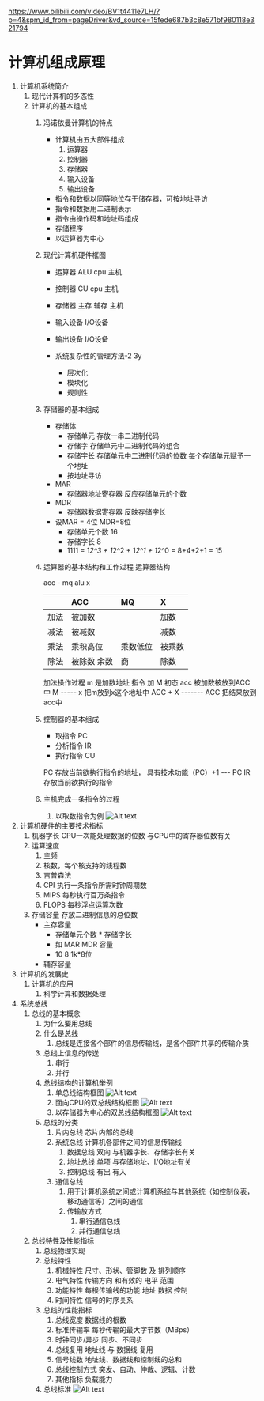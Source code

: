 https://www.bilibili.com/video/BV1t4411e7LH/?p=4&spm_id_from=pageDriver&vd_source=15fede687b3c8e571bf980118e321794

# 计算机组成原理
1.  计算机系统简介
    1. 现代计算机的多态性
    2. 计算机的基本组成
       1. 冯诺依曼计算机的特点
          - 计算机由五大部件组成 
            1. 运算器
            2. 控制器
            3. 存储器
            4. 输入设备
            5. 输出设备
          - 指令和数据以同等地位存于储存器，可按地址寻访
          - 指令和数据用二进制表示
          - 指令由操作码和地址码组成
          - 存储程序
          - 以运算器为中心
       2. 现代计算机硬件框图
          - 运算器 ALU  cpu    主机
          - 控制器 CU   cpu    主机
          - 存储器 主存 辅存    主机
          - 输入设备        I/O设备
          - 输出设备        I/O设备

          - 系统复杂性的管理方法-2 3y
            - 层次化
            - 模块化
            - 规则性
        3. 存储器的基本组成
            - 存储体
                - 存储单元 存放一串二进制代码
                - 存储字 存储单元中二进制代码的组合
                - 存储字长 存储单元中二进制代码的位数 每个存储单元赋予一个地址
                - 按地址寻访
            - MAR 
              - 存储器地址寄存器 反应存储单元的个数
            - MDR
              - 存储器数据寄存器 反映存储字长
            - 设MAR = 4位 MDR=8位
              - 存储单元个数 16
              - 存储字长 8 
              - 1111 = 1*2^3 + 1*2^2 + 1*2^1 + 1*2^0 = 8+4+2+1 = 15

        4. 运算器的基本结构和工作过程
            运算器结构

            acc - mq
            alu
            x

            ||ACC|MQ|X|
            |:-|:-|:-|:-|
            |加法|被加数||加数|
            |减法|被减数||减数|
            |乘法|乘积高位|乘数低位|被乘数|
            |除法|被除数 余数|商|除数|

            加法操作过程
            m 是加数地址
            指令  加    M
            初态  acc   被加数被放到ACC 中
                  M   -----  x  把m放到x这个地址中
                  ACC + X ------- ACC  把结果放到acc中

        5. 控制器的基本组成
            - 取指令        PC
            - 分析指令      IR
            - 执行指令      CU

            PC 存放当前欲执行指令的地址， 具有技术功能（PC）+1 --- PC
            IR 存放当前欲执行的指令 
            
        6. 主机完成一条指令的过程
           1. 以取数指令为例
   ![Alt text](1702626016956.png)
   3. 计算机硬件的主要技术指标
      1. 机器字长 CPU一次能处理数据的位数 与CPU中的寄存器位数有关
      2. 运算速度
         1. 主频
         2. 核数，每个核支持的线程数
         3. 吉普森法
         4. CPI 执行一条指令所需时钟周期数
         5. MIPS 每秒执行百万条指令
         6. FLOPS 每秒浮点运算次数
      3. 存储容量
          存放二进制信息的总位数
          - 主存容量
            - 存储单元个数 * 存储字长
            - 如 MAR MDR 容量
            - 10 8 1k*8位
          - 辅存容量
2. 计算机的发展史
    1. 计算机的应用
       1. 科学计算和数据处理
3. 系统总线
   1. 总线的基本概念
      1. 为什么要用总线
      2. 什么是总线
         1. 总线是连接各个部件的信息传输线，是各个部件共享的传输介质
      3. 总线上信息的传送
         1. 串行
         2. 并行
      4. 总线结构的计算机举例
         1. 单总线结构框图
   ![Alt text](1702627228278.png)
         2. 面向CPU的双总线结构框图
 ![Alt text](1702627290301.png)
         3. 以存储器为中心的双总线结构框图
![Alt text](1702627344636.png)
      5. 总线的分类
         1. 片内总线 芯片内部的总线
         2. 系统总线 计算机各部件之间的信息传输线
            1. 数据总线 双向 与机器字长、存储字长有关
            2. 地址总线 单项 与存储地址、I/O地址有关
            3. 控制总线 有出 有入
         3. 通信总线 
            1. 用于计算机系统之间或计算机系统与其他系统（如控制仪表，移动通信等）之间的通信
            2. 传输放方式
               1. 串行通信总线
               2. 并行通信总线
   2. 总线特性及性能指标
      1. 总线物理实现
      2. 总线特性
         1. 机械特性    尺寸、形状、管脚数 及 排列顺序
         2. 电气特性    传输方向 和有效的 电平 范围
         3. 功能特性    每根传输线的功能     地址 数据 控制
         4. 时间特性    信号的时序关系
      3. 总线的性能指标
         1. 总线宽度        数据线的根数
         2. 标准传输率      每秒传输的最大字节数（MBps）
         3. 时钟同步/异步   同步、不同步
         4. 总线复用        地址线 与 数据线 复用
         5. 信号线数        地址线、数据线和控制线的总和
         6. 总线控制方式    突发、自动、仲裁、逻辑、计数
         7. 其他指标        负载能力
      4. 总线标准
![Alt text](1702628343272.png)
    











































